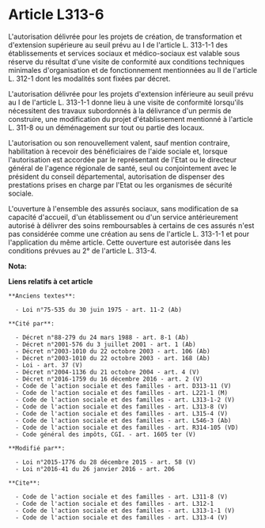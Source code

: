 # Article L313-6

L'autorisation délivrée pour les projets de création, de transformation et d'extension supérieure au seuil prévu au I de
l'article L. 313-1-1 des établissements et services sociaux et médico-sociaux est valable sous réserve du résultat d'une
visite de conformité aux conditions techniques minimales d'organisation et de fonctionnement mentionnées au II de l'article
L. 312-1 dont les modalités sont fixées par décret. 

L'autorisation délivrée pour les projets d'extension inférieure au seuil prévu au I de l'article L. 313-1-1 donne lieu à une
visite de conformité lorsqu'ils nécessitent des travaux subordonnés à la délivrance d'un permis de construire, une
modification du projet d'établissement mentionné à l'article L. 311-8 ou un déménagement sur tout ou partie des locaux. 

L'autorisation ou son renouvellement valent, sauf mention contraire, habilitation à recevoir des bénéficiaires de l'aide
sociale et, lorsque l'autorisation est accordée par le représentant de l'Etat ou le directeur général de l'agence régionale
de santé, seul ou conjointement avec le président du conseil départemental, autorisation de dispenser des prestations prises
en charge par l'Etat ou les organismes de sécurité sociale. 

L'ouverture à l'ensemble des assurés sociaux, sans modification de sa capacité d'accueil, d'un établissement ou d'un service
antérieurement autorisé à délivrer des soins remboursables à certains de ces assurés n'est pas considérée comme une création
au sens de l'article L. 313-1-1 et pour l'application du même article. Cette ouverture est autorisée dans les conditions
prévues au 2° de l'article L. 313-4.

**Nota:**



**Liens relatifs à cet article**

	**Anciens textes**:

	  - Loi n°75-535 du 30 juin 1975 - art. 11-2 (Ab)

	**Cité par**:

	  - Décret n°88-279 du 24 mars 1988 - art. 8-1 (Ab)
	  - Décret n°2001-576 du 3 juillet 2001 - art. 1 (Ab)
	  - Décret n°2003-1010 du 22 octobre 2003 - art. 106 (Ab)
	  - Décret n°2003-1010 du 22 octobre 2003 - art. 168 (Ab)
	  - Loi - art. 37 (V)
	  - Décret n°2004-1136 du 21 octobre 2004 - art. 4 (V)
	  - Décret n°2016-1759 du 16 décembre 2016 - art. 2 (V)
	  - Code de l'action sociale et des familles - art. D313-11 (V)
	  - Code de l'action sociale et des familles - art. L221-1 (M)
	  - Code de l'action sociale et des familles - art. L313-1-2 (V)
	  - Code de l'action sociale et des familles - art. L313-8 (V)
	  - Code de l'action sociale et des familles - art. L315-4 (V)
	  - Code de l'action sociale et des familles - art. L546-3 (Ab)
	  - Code de l'action sociale et des familles - art. R314-105 (VD)
	  - Code général des impôts, CGI. - art. 1605 ter (V)

	**Modifié par**:

	  - Loi n°2015-1776 du 28 décembre 2015 - art. 58 (V)
	  - Loi n°2016-41 du 26 janvier 2016 - art. 206

	**Cite**:

	  - Code de l'action sociale et des familles - art. L311-8 (V)
	  - Code de l'action sociale et des familles - art. L312-1
	  - Code de l'action sociale et des familles - art. L313-1-1 (V)
	  - Code de l'action sociale et des familles - art. L313-4 (V)
